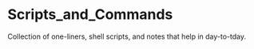 # Scripts_and_Commands
Collection of one-liners, shell scripts, and notes that help in day-to-tday. 
